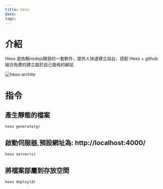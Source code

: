 ```yaml
---
title: Hexo 
date: 
tags:
---
```

# 介紹
Hexo 是依賴nodejs開發的一套軟件，提供人快速建立站台，搭配 Hexo + github 組合免費的建立屬於自己風格的網站

![hexo-archite](https://i.imgur.com/2LZyfBN.png)



# 指令

## 產生靜態的檔案

```
hexo generate(g)
```

## 啟動伺服器,預設網址為: http://localhost:4000/
```
hexo server(s) 
```

## 將檔案部屬到存放空間
```
hexo deploy(d)
```